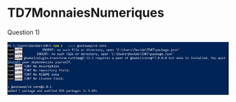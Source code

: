 # TD7MonnaiesNumeriques

Question 1)

![Alt text](https://github.com/ThibautBaudry/TD7MonnaiesNumeriques/blob/main/uniswap%201.png?raw=true "Optional Title")
